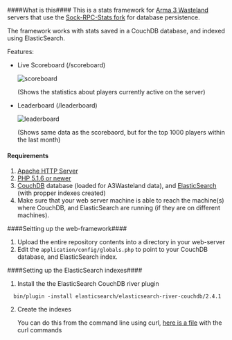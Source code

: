####What is this####
This is a stats framework for [Arma 3 Wasteland](http://a3wasteland.com/) servers that use the [Sock-RPC-Stats fork](https://github.com/micovery/ArmA3_Wasteland.Altis) for database persistence.

The framework works with stats saved in a CouchDB database, and indexed using ElasticSearch.

Features:

- Live Scoreboard (/scoreboard)

  ![scoreboard](http://i.imgur.com/V49MLLZ.png)
  
  (Shows the statistics about players currently active on the server)

- Leaderboard (/leaderboard)

  ![leaderboard](http://i.imgur.com/aF9MKw5.png)
  
  (Shows same data as the scorebaord, but for the top 1000 players within the last month)


#### Requirements ####
  1. [Apache HTTP Server](http://httpd.apache.org/)
  2. [PHP 5.1.6 or newer](http://php.net/)
  3. [CouchDB](http://couchdb.apache.org/) database (loaded for A3Wasteland data), and [ElasticSearch](http://www.elasticsearch.org/) (with propper indexes created)
  4. Make sure that your web server machine is able to reach the machine(s) where CouchDB, and ElasticSearch are running (if they are on different machines).



####Seitting up the web-framework####
  1. Upload the entire repository contents into a directory in your web-server
  2. Edit the ```application/config/globals.php``` to point to your CouchDB database, and ElasticSearch index.



####Setting up the ElasticSearch indexes####
1. Install the the ElasticSearch CouchDB river plugin

  ```
    bin/plugin -install elasticsearch/elasticsearch-river-couchdb/2.4.1
  ```
2. Create the indexes

    You can do this from the command line using curl, [here is a file](https://github.com/A3Armory/www/blob/master/elasticsearch_curl.txt) with the curl commands



  


